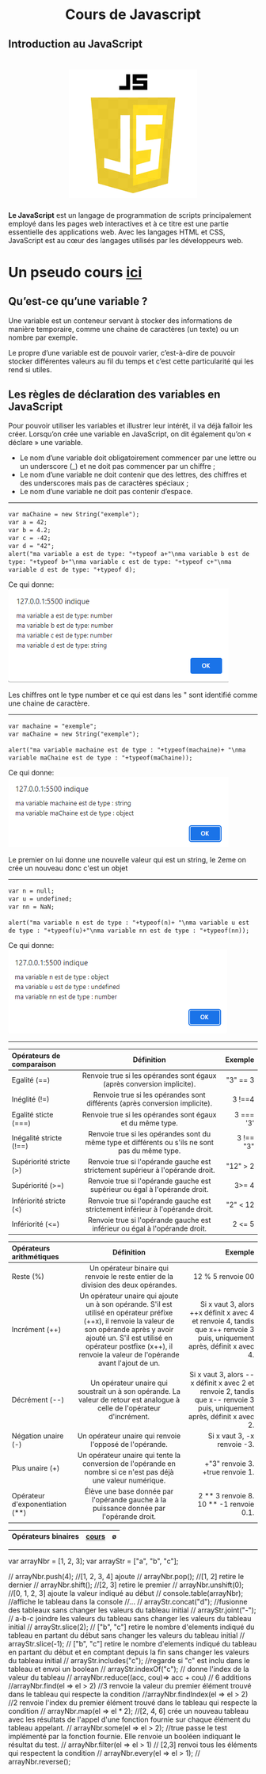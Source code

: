 # <div align="center">Cours de Javascript</div>  
## Introduction au JavaScript  
# <div align="center"> ![JavaScript](img/js.png)</div>  
__Le JavaScript__ est un langage de programmation de scripts principalement employé dans les pages web interactives et à ce titre est une partie essentielle des applications web. Avec les langages HTML et CSS, JavaScript est au cœur des langages utilisés par les développeurs web.  

# Un pseudo cours [ici](https://www.pierre-giraud.com/javascript-apprendre-coder-cours/presentation-variable/)

## Qu’est-ce qu’une variable ?  
Une variable est un conteneur servant à stocker des informations de manière temporaire, comme une chaine de caractères (un texte) ou un nombre par exemple. 

Le propre d’une variable est de pouvoir varier, c’est-à-dire de pouvoir stocker différentes valeurs au fil du temps et c’est cette particularité qui les rend si utiles.
## Les règles de déclaration des variables en JavaScript

Pour pouvoir utiliser les variables et illustrer leur intérêt, il va déjà falloir les créer. Lorsqu’on crée une variable en JavaScript, on dit également qu’on « déclare » une variable.  

* Le nom d’une variable doit obligatoirement commencer par une lettre ou un underscore (_) et ne doit pas commencer par un chiffre ;
* Le nom d’une variable ne doit contenir que des lettres, des chiffres et des underscores mais pas de caractères spéciaux ;
* Le nom d’une variable ne doit pas contenir d’espace.
***
```
var maChaine = new String("exemple");
var a = 42;
var b = 4.2;
var c = -42;
var d = "42";
alert("ma variable a est de type: "+typeof a+"\nma variable b est de type: "+typeof b+"\nma variable c est de type: "+typeof c+"\nma variable d est de type: "+typeof d);
```

Ce qui donne: ![1er exemple](img/exemple_1.png)  

Les chiffres ont le type number et ce qui est dans les " sont identifié comme une chaine de caractère.
***
```
var machaine = "exemple";
var maChaine = new String("exemple");

alert("ma variable machaine est de type : "+typeof(machaine)+ "\nma variable maChaine est de type : "+typeof(maChaine));
```

Ce qui donne: ![2eme exemple](img/exemple_2.png)  

Le premier on lui donne une nouvelle valeur qui est un string, le 2eme on crée un nouveau donc c'est un objet
***
```
var n = null;
var u = undefined;
var nn = NaN;

alert("ma variable n est de type : "+typeof(n)+ "\nma variable u est de type : "+typeof(u)+"\nma variable nn est de type : "+typeof(nn));
```

Ce qui donne: ![3eme exemple](img/exemple_3.png)  


***


| Opérateurs de comparaison | Définition | Exemple |
|:--------------|:------:|---------------:|
| Egalité (==)| Renvoie true si les opérandes sont égaux (après conversion implicite). |"3" == 3 |
| Inéglité (!=)| Renvoie true si les opérandes sont différents (après conversion implicite). | 3 !==4 |
| Egalité sticte (===)| Renvoie true si les opérandes sont égaux et du même type. | 3 === '3' |
| Inégalité stricte (!==)| Renvoie true si les opérandes sont du même type et différents ou s'ils ne sont pas du même type. | 3 !== "3" |
| Supériorité stricte (>)| Renvoie true si l'opérande gauche est strictement supérieur à l'opérande droit. | "12" > 2 |
| Supériorité (>=)| Renvoie true si l'opérande gauche est supérieur ou égal à l'opérande droit. | 3>= 4 |
| Infériorité stricte (<) | Renvoie true si l'opérande gauche est strictement inférieur à l'opérande droit. | "2" < 12 |
| Infériorité (<=) | Renvoie true si l'opérande gauche est inférieur ou égal à l'opérande droit. | 2 <= 5 |

| Opérateurs arithmétiques | Définition | Exemple |
|:--------------|:------:|---------------:|
| Reste (%) | Un opérateur binaire qui renvoie le reste entier de la division des deux opérandes. | 12 % 5 renvoie 00 |
| Incrément (++) | Un opérateur unaire qui ajoute un à son opérande. S'il est utilisé en opérateur préfixe (++x), il renvoie la valeur de son opérande après y avoir ajouté un. S'il est utilisé en opérateur postfixe (x++), il renvoie la valeur de l'opérande avant l'ajout de un. | Si x vaut 3, alors ++x définit x avec 4 et renvoie 4, tandis que x++ renvoie 3 puis, uniquement après, définit x avec 4. |
| Décrément (--) | Un opérateur unaire qui soustrait un à son opérande. La valeur de retour est analogue à celle de l'opérateur d'incrément. | Si x vaut 3, alors --x définit x avec 2 et renvoie 2, tandis que x-- renvoie 3 puis, uniquement après, définit x avec 2. |
| Négation unaire (-) | Un opérateur unaire qui renvoie l'opposé de l'opérande. | Si x vaut 3, -x renvoie -3. |
| Plus unaire (+) | Un opérateur unaire qui tente la conversion de l'opérande en nombre si ce n'est pas déjà une valeur numérique. | +"3" renvoie 3. +true renvoie 1. |
| Opérateur d'exponentiation (**) | Élève une base donnée par l'opérande gauche à la puissance donnée par l'opérande droit. | 2 ** 3 renvoie 8. 10 ** -1 renvoie 0.1. |

| Opérateurs binaires | [cours](https://developer.mozilla.org/fr/docs/Web/JavaScript/Guide/Expressions_and_Operators#op%C3%A9rateurs_binaires) | ø |
|:--------------:| :------:|:---------------:|

***

var arrayNbr = [1, 2, 3];
var arrayStr = ["a", "b", "c"];


// arrayNbr.push(4); //[1, 2, 3, 4] ajoute
// arrayNbr.pop(); //[1, 2] retire le dernier
// arrayNbr.shift(); //[2, 3] retire le premier
// arrayNbr.unshift(0); //[0, 1, 2, 3] ajoute la valeur indiqué au début
// console.table(arrayNbr); //affiche le tableau dans la console
//...
// arrayStr.concat("d"); //fusionne des tableaux sans changer les valeurs du tableau initial
// arrayStr.joint("-"); // a-b-c joindre les valeurs du tableau sans changer les valeurs du tableau initial
// arrayStr.slice(2); // ["b", "c"] retire le nombre d'elements indiqué du tableau en partant du début sans changer les valeurs du tableau initial
// arrayStr.slice(-1); // ["b", "c"] retire le nombre d'elements indiqué du tableau en partant du début et en comptant depuis la fin sans changer les valeurs du tableau initial
// arrayStr.includes("c"); //regarde si "c" est inclu dans le tableau et envoi un boolean
// arrayStr.indexOf("c"); // donne l'index de la valeur du tableau
// arrayNbr.reduce((acc, cou)=> acc + cou) // 6 additions  
//arrayNbr.find(el => el > 2) //3 renvoie la valeur du premier élément trouvé dans le tableau qui respecte la condition
//arrayNbr.findIndex(el => el > 2) //2 renvoie l'index du premier élément trouvé dans le tableau qui respecte la condition
// arrayNbr.map(el => el * 2); //[2, 4, 6] crée un nouveau tableau avec les résultats de l'appel d'une fonction fournie sur chaque élément du tableau appelant.
// arrayNbr.some(el => el > 2); //true passe le test implémenté par la fonction fournie. Elle renvoie un booléen indiquant le résultat du test.
// arrayNbr.filter(el => el > 1) // [2,3] renvoi tous les éléments qui respectent la condition
// arrayNbr.every(el => el > 1);
// arrayNbr.reverse();